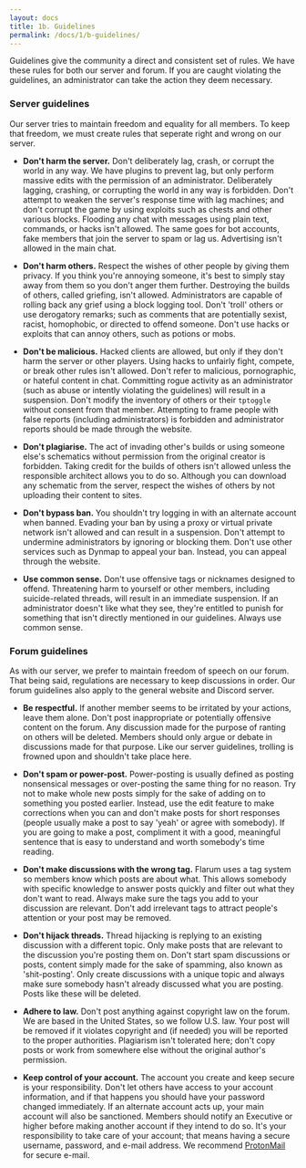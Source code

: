 ```yaml
---
layout: docs
title: 1b. Guidelines
permalink: /docs/1/b-guidelines/
---
```

Guidelines give the community a direct and consistent set of rules.
We have these rules for both our server and forum.
If you are caught violating the guidelines, an administrator can take the action they deem necessary.

### Server guidelines
Our server tries to maintain freedom and equality for all members.
To keep that freedom, we must create rules that seperate right and wrong on our server.

- **Don't harm the server.** Don't deliberately lag, crash, or corrupt the world in any way. We have plugins to prevent lag, but only perform massive edits with the permission of an administrator. Deliberately lagging, crashing, or corrupting the world in any way is forbidden. Don't attempt to weaken the server's response time with lag machines; and don't corrupt the game by using exploits such as chests and other various blocks. Flooding any chat with messages using plain text, commands, or hacks isn't allowed. The same goes for bot accounts, fake members that join the server to spam or lag us. Advertising isn't allowed in the main chat.

- **Don't harm others.** Respect the wishes of other people by giving them privacy. If you think you're annoying someone, it's best to simply stay away from them so you don't anger them further. Destroying the builds of others, called griefing, isn't allowed. Administrators are capable of rolling back any grief using a block logging tool. Don't 'troll' others or use derogatory remarks; such as comments that are potentially sexist, racist, homophobic, or directed to offend someone. Don't use hacks or exploits that can annoy others, such as potions or mobs.

- **Don't be malicious.** Hacked clients are allowed, but only if they don't harm the server or other players. Using hacks to unfairly fight, compete, or break other rules isn't allowed. Don't refer to malicious, pornographic, or hateful content in chat. Committing rogue activity as an administrator (such as abuse or intently violating the guidelines) will result in a suspension. Don't modify the inventory of others or their `tptoggle` without consent from that member. Attempting to frame people with false reports (including administrators) is forbidden and administrator reports should be made through the website.

- **Don't plagiarise.** The act of invading other's builds or using someone else's schematics without permission from the original creator is forbidden. Taking credit for the builds of others isn't allowed unless the responsible architect allows you to do so. Although you can download any schematic from the server, respect the wishes of others by not uploading their content to sites.

- **Don't bypass ban.** You shouldn't try logging in with an alternate account when banned. Evading your ban by using a proxy or virtual private network isn't allowed and can result in a suspension. Don't attempt to undermine administrators by ignoring or blocking them. Don't use other services such as Dynmap to appeal your ban. Instead, you can appeal through the website.

- **Use common sense.** Don't use offensive tags or nicknames designed to offend. Threatening harm to yourself or other members, including suicide-related threads, will result in an immediate suspension. If an administrator doesn't like what they see, they're entitled to punish for something that isn't directly mentioned in our guidelines. Always use common sense.
 
### Forum guidelines
As with our server, we prefer to maintain freedom of speech on our forum.
That being said, regulations are necessary to keep discussions in order.
Our forum guidelines also apply to the general website and Discord server.

- **Be respectful.** If another member seems to be irritated by your actions, leave them alone. Don't post inappropriate or potentially offensive content on the forum. Any discussion made for the purpose of ranting on others will be deleted. Members should only argue or debate in discussions made for that purpose. Like our server guidelines, trolling is frowned upon and shouldn't take place here.

- **Don't spam or power-post.** Power-posting is usually defined as posting nonsensical messages or over-posting the same thing for no reason. Try not to make whole new posts simply for the sake of adding on to something you posted earlier. Instead, use the edit feature to make corrections when you can and don't make posts for short responses (people usually make a post to say 'yeah' or agree with somebody). If you are going to make a post, compliment it with a good, meaningful sentence that is easy to understand and worth somebody's time reading.

- **Don't make discussions with the wrong tag.** Flarum uses a tag system so members know which posts are about what. This allows somebody with specific knowledge to answer posts quickly and filter out what they don't want to read. Always make sure the tags you add to your discussion are relevant. Don't add irrelevant tags to attract people's attention or your post may be removed.

- **Don't hijack threads.** Thread hijacking is replying to an existing discussion with a different topic. Only make posts that are relevant to the discussion you're posting them on. Don't start spam discussions or posts, content simply made for the sake of spamming, also known as 'shit-posting'. Only create discussions with a unique topic and always make sure somebody hasn't already discussed what you are posting. Posts like these will be deleted.

- **Adhere to law.** Don't post anything against copyright law on the forum. We are based in the United States, so we follow U.S. law. Your post will be removed if it violates copyright and (if needed) you will be reported to the proper authorities. Plagiarism isn't tolerated here; don't copy posts or work from somewhere else without the original author's permission.

- **Keep control of your account.** The account you create and keep secure is your responsibility. Don't let others have access to your account information, and if that happens you should have your password changed immediately. If an alternate account acts up, your main account will also be sanctioned. Members should notify an Executive or higher before making another account if they intend to do so. It's your responsibility to take care of your account; that means having a secure username, password, and e-mail address. We recommend [ProtonMail](https://protonmail.com/) for secure e-mail.

